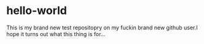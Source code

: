 # hello-world
This is my brand new test repositopry on my fuckin brand new github user.I hope it turns out what this thing is for...
